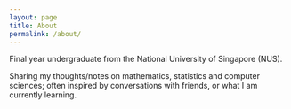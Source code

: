```yaml
---
layout: page
title: About
permalink: /about/
---
```


Final year undergraduate from the National University of Singapore (NUS). 

Sharing my thoughts/notes on mathematics, statistics and computer sciences; often inspired by conversations with friends, or what I am currently learning.
